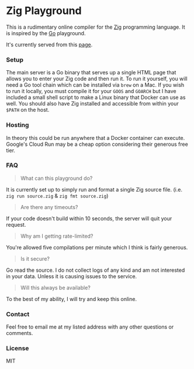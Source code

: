 # Zig Playground

This is a rudimentary online compiler for the [Zig](https://ziglang.org) programming language. It
is inspired by the [Go](https://play.golang.org) playground.

It's currently served from this [page](https://zig-play.dev).

### Setup
The main server is a Go binary that serves up a single HTML page that allows you to enter your Zig
code and then run it. To run it yourself, you will need a Go tool chain which can be installed via
`brew` on a Mac. If you wish to run it locally, you must compile it for your `GOOS` and `GOARCH`
but I have included a small shell script to make a Linux binary that Docker can use as well. You
should also have Zig installed and accessible from within your `$PATH` on the host.

### Hosting
In theory this could be run anywhere that a Docker container can execute. Google's Cloud Run may be
a cheap option considering their generous free tier.

### FAQ
> What can this playground do?

It is currently set up to simply run and format a single Zig source file. (i.e. `zig run source.zig` & `zig fmt source.zig`)

> Are there any timeouts?

If your code doesn't build within 10 seconds, the server will quit your request.

> Why am I getting rate-limited?

You're allowed five compilations per minute which I think is fairly generous.

> Is it secure?

Go read the source. I do not collect logs of any kind and am not interested in your data. Unless it
is causing issues to the service.

> Will this always be available?

To the best of my ability, I will try and keep this online.

### Contact
Feel free to email me at my listed address with any other questions or comments.

### License
MIT
